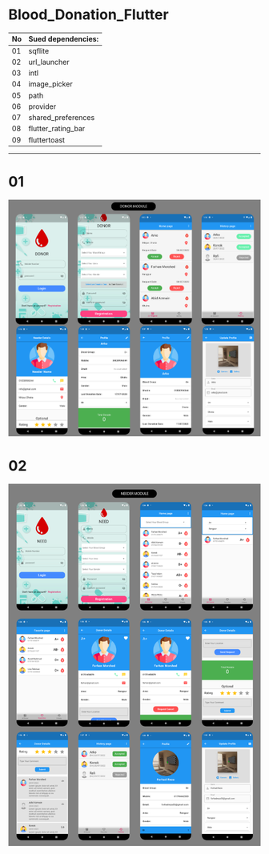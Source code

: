 # Blood_Donation_Flutter


| No  | Sued dependencies: |
| ------------- | ------------- |
| 01  | sqflite  |
| 02 | url_launcher  |
| 03 | intl  |
| 04 | image_picker  |
| 05 | path  |
| 06 | provider  |
| 07 | shared_preferences  |
| 08 | flutter_rating_bar  |
| 09 | fluttertoast  |
-----------------------------


# 01 
<img src="https://github.com/F-Reza/Blood_Donation_Flutter/blob/main/Screenshot_1.png" width="1000">

# 02
<img src="https://github.com/F-Reza/Blood_Donation_Flutter/blob/main/Screenshot_2.png" width="1000">
